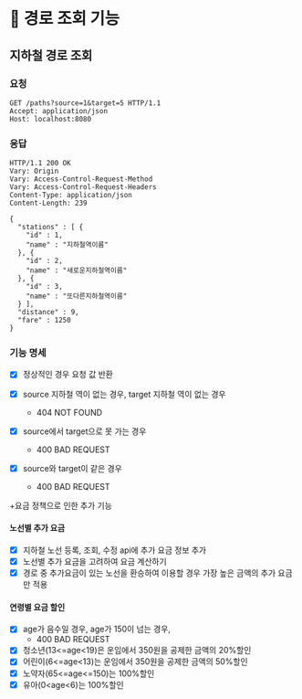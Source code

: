 # 🚀 경로 조회 기능

## 지하철 경로 조회

### 요청

```http
GET /paths?source=1&target=5 HTTP/1.1
Accept: application/json
Host: localhost:8080
```

### 응답

```http
HTTP/1.1 200 OK
Vary: Origin
Vary: Access-Control-Request-Method
Vary: Access-Control-Request-Headers
Content-Type: application/json
Content-Length: 239

{
  "stations" : [ {
    "id" : 1,
    "name" : "지하철역이름"
  }, {
    "id" : 2,
    "name" : "새로운지하철역이름"
  }, {
    "id" : 3,
    "name" : "또다른지하철역이름"
  } ],
  "distance" : 9,
  "fare" : 1250
}
```

### 기능 명세

* [x] 정상적인 경우 요청 값 반환

* [x] source 지하철 역이 없는 경우, target 지하철 역이 없는 경우
    * 404 NOT FOUND

* [x] source에서 target으로 못 가는 경우
    * 400 BAD REQUEST

* [x] source와 target이 같은 경우
    * 400 BAD REQUEST

+요금 정책으로 인한 추가 기능

#### 노선별 추가 요금

- [x] 지하철 노선 등록, 조회, 수정 api에 추가 요금 정보 추가
- [x] 노선별 추가 요금을 고려하여 요금 계산하기
- [x] 경로 중 추가요금이 있는 노선을 환승하여 이용할 경우 가장 높은 금액의 추가 요금만 적용

#### 연령별 요금 할인

- [x] age가 음수일 경우, age가 150이 넘는 경우,
    * 400 BAD REQUEST
- [x] 청소년(13<=age<19)은 운임에서 350원을 공제한 금액의 20%할인
- [x] 어린이(6<=age<13)는 운임에서 350원을 공제한 금액의 50%할인
- [x] 노약자(65<=age<=150)는 100%할인
- [x] 유아(0<age<6)는 100%할인
